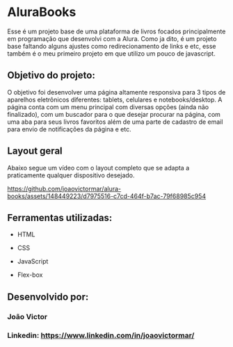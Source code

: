 # AluraBooks

Esse é um projeto base de uma plataforma de livros focados principalmente em programação que desenvolvi com a Alura. Como ja dito, é um projeto base faltando alguns ajustes como redirecionamento de links e etc, esse também é o meu primeiro projeto em que utilizo um pouco de javascript.

## Objetivo do projeto:

O objetivo foi desenvolver uma página altamente responsiva para 3 tipos de aparelhos eletrônicos diferentes: tablets, celulares e notebooks/desktop. 
A página conta com um menu principal com diversas opções (ainda não finalizado), com um buscador para o que desejar procurar na página, com uma aba para seus livros favoritos além de uma parte de cadastro de email para envio de notificações da página e etc.

## Layout geral

Abaixo segue um vídeo com o layout completo que se adapta a praticamente qualquer dispositivo desejado.

https://github.com/joaovictormar/alura-books/assets/148449223/d7975516-c7cd-464f-b7ac-79f68985c954

## Ferramentas utilizadas:

* HTML

* CSS

* JavaScript

* Flex-box
  
## Desenvolvido por:

### João Victor

### Linkedin: https://www.linkedin.com/in/joaovictormar/
